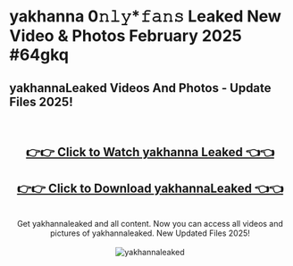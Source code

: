 # yakhanna 0𝚗𝚕𝚢*𝚏𝚊𝚗𝚜 Leaked New Video & Photos February 2025 #64gkq

<h2>yakhannaLeaked Videos And Photos - Update Files 2025!</h2>
<br>
<div align="center">
<h2><a href="https://mediaupload.pro?title=yakhanna&ref=11F" rel="nofollow">👉👉 Click to Watch yakhanna Leaked 👈👈</a></h2>
<h2><a href="https://mediaupload.pro?title=yakhanna&ref=11F" rel="nofollow">👉👉 Click to Download yakhannaLeaked 👈👈</a></h2>
<br>
Get yakhannaleaked and all content. Now you can access all videos and pictures of yakhannaleaked. New Updated Files 2025!
<br>
<br>
<a href="https://mediaupload.pro?title=yakhanna&ref=11F" rel="nofollow" data-target="animated-image.originalLink"><img src="https://i.ibb.co/Gkj2r4b/banner.png" alt="yakhannaleaked" style="max-width: 100%; display: inline-block;" data-target="animated-image.originalImage"></a>
</div>
<br>

